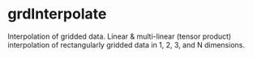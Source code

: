 # grdInterpolate
Interpolation of gridded data. 
Linear & multi-linear (tensor product) interpolation of rectangularly gridded data in 1, 2, 3, and N dimensions.
